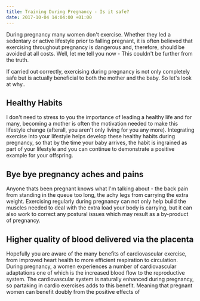 ```yaml
---
title: Training During Pregnancy - Is it safe?
date: 2017-10-04 14:04:00 +01:00
---
```


During pregnancy many women don't exercise. Whether they led a sedentary or active lifestyle prior to falling pregnant, it is often believed that exercising throughout pregnancy is dangerous and, therefore, should be avoided at all costs. Well, let me tell you now - This couldn't be further from the truth. 

If carried out correctly, exercising during pregnancy is not only completely safe but is actually beneficial to both the mother and the baby. So let's look at why..

## Healthy Habits
I don't need to stress to you the importance of leading a healthy life and for many, becoming a mother is often the motivation needed to make this lifestyle change (afterall, you aren't only living for you any more). Integrating exercise into your lifestyle helps develop these healthy habits during pregnancy, so that by the time your baby arrives, the habit is ingrained as part of your lifestyle and you can continue to demonstrate a positive example for your offspring.

## Bye bye pregnancy aches and pains
Anyone thats been pregnant knows what I'm talking about - the back pain from standing in the queue too long, the achy legs from carrying the extra weight. Exercising regularly during pregnancy can not only help build the muscles needed to deal with the extra load your body is carrying, but it can also work to correct any postural issues which may result as a by-product of pregnancy.

## Higher quality of blood delivered via the placenta
Hopefully you are aware of the many benefits of cardiovascular exercise, from improved heart health to more efficient respiration to circulation. During pregnancy, a women experiences a number of cardiovascular adaptations one of which is the increased blood flow to the reproductive system. The cardiovascular system is naturally enhanced during pregnancy, so partaking in cardio exercises adds to this benefit. Meaning that pregnant women can benefit doubly from the positive effects of 